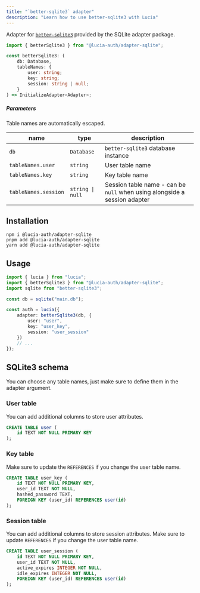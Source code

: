 ```yaml
---
title: "`better-sqlite3` adapter"
description: "Learn how to use better-sqlite3 with Lucia"
---
```


Adapter for [`better-sqlite3`](https://github.com/WiseLibs/better-sqlite3) provided by the SQLite adapter package.

```ts
import { betterSqlite3 } from "@lucia-auth/adapter-sqlite";
```

```ts
const betterSqlite3: (
	db: Database,
	tableNames: {
		user: string;
		key: string;
		session: string | null;
	}
) => InitializeAdapter<Adapter>;
```

##### Parameters

Table names are automatically escaped.

| name                 | type             | description                                                               |
| -------------------- | ---------------- | ------------------------------------------------------------------------- |
| `db`                 | `Database`       | `better-sqlite3` database instance                                        |
| `tableNames.user`    | `string`         | User table name                                                           |
| `tableNames.key`     | `string`         | Key table name                                                            |
| `tableNames.session` | `string \| null` | Session table name - can be `null` when using alongside a session adapter |

## Installation

```
npm i @lucia-auth/adapter-sqlite
pnpm add @lucia-auth/adapter-sqlite
yarn add @lucia-auth/adapter-sqlite
```

## Usage

```ts
import { lucia } from "lucia";
import { betterSqlite3 } from "@lucia-auth/adapter-sqlite";
import sqlite from "better-sqlite3";

const db = sqlite("main.db");

const auth = lucia({
	adapter: betterSqlite3(db, {
		user: "user",
		key: "user_key",
		session: "user_session"
	})
	// ...
});
```

## SQLite3 schema

You can choose any table names, just make sure to define them in the adapter argument.

### User table

You can add additional columns to store user attributes.

```sql
CREATE TABLE user (
    id TEXT NOT NULL PRIMARY KEY
);
```

### Key table

Make sure to update the `REFERENCES` if you change the user table name.

```sql
CREATE TABLE user_key (
    id TEXT NOT NULL PRIMARY KEY,
    user_id TEXT NOT NULL,
    hashed_password TEXT,
    FOREIGN KEY (user_id) REFERENCES user(id)
);
```

### Session table

You can add additional columns to store session attributes. Make sure to update `REFERENCES` if you change the user table name.

```sql
CREATE TABLE user_session (
    id TEXT NOT NULL PRIMARY KEY,
    user_id TEXT NOT NULL,
    active_expires INTEGER NOT NULL,
    idle_expires INTEGER NOT NULL,
    FOREIGN KEY (user_id) REFERENCES user(id)
);
```
